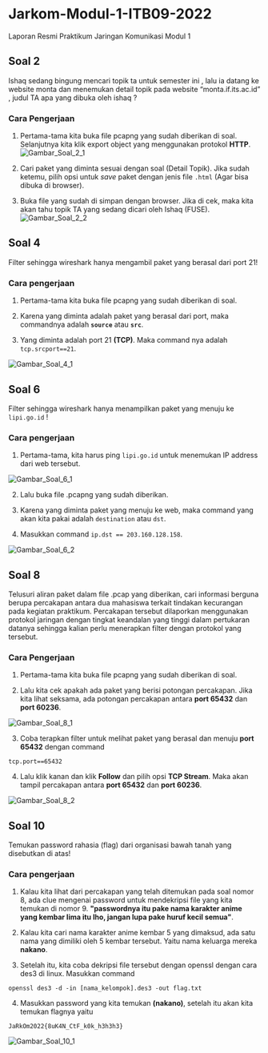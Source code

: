 # Jarkom-Modul-1-ITB09-2022
Laporan Resmi Praktikum Jaringan Komunikasi Modul 1

## Soal 2
Ishaq sedang bingung mencari topik ta untuk semester ini , lalu ia datang ke website monta dan menemukan detail topik pada website “monta.if.its.ac.id” , judul TA apa yang dibuka oleh ishaq ?

### Cara Pengerjaan
1. Pertama-tama kita buka file pcapng yang sudah diberikan di soal. Selanjutnya kita klik export object yang menggunakan protokol **HTTP**.
![Gambar_Soal_2_1](images/soal_2_1.png)

2. Cari paket yang diminta sesuai dengan soal (Detail Topik). Jika sudah ketemu, pilih opsi untuk *save* paket dengan jenis file `.html` (Agar bisa dibuka di browser).

3. Buka file yang sudah di simpan dengan browser. Jika di cek, maka kita akan tahu topik TA yang sedang dicari oleh Ishaq (FUSE).
![Gambar_Soal_2_2](images/soal_2_2.png)

## Soal 4
Filter sehingga wireshark hanya mengambil paket yang berasal dari port 21!

### Cara pengerjaan
1. Pertama-tama kita buka file pcapng yang sudah diberikan di soal. 

2. Karena yang diminta adalah paket yang berasal dari port, maka commandnya adalah **`source`** atau **`src`**.

3. Yang diminta adalah port 21 **(TCP)**. Maka command nya adalah `tcp.srcport==21`.

![Gambar_Soal_4_1](images/soal_4_1.png)

## Soal 6
Filter sehingga wireshark hanya menampilkan paket yang menuju ke `lipi.go.id` !

### Cara pengerjaan
1. Pertama-tama, kita harus ping `lipi.go.id` untuk menemukan IP address dari web tersebut.

![Gambar_Soal_6_1](images/soal_6_1.png)

2. Lalu buka file .pcapng yang sudah diberikan.

3. Karena yang diminta paket yang menuju ke web, maka command yang akan kita pakai adalah `destination` atau `dst`.

4. Masukkan command `ip.dst == 203.160.128.158`.

![Gambar_Soal_6_2](images/soal_6_2.png)

## Soal 8
Telusuri aliran paket dalam file .pcap yang diberikan, cari informasi berguna berupa percakapan antara dua mahasiswa terkait tindakan kecurangan pada kegiatan praktikum. Percakapan tersebut dilaporkan menggunakan protokol jaringan dengan tingkat keandalan yang tinggi dalam pertukaran datanya sehingga kalian perlu menerapkan filter dengan protokol yang tersebut.

### Cara Pengerjaan
1. Pertama-tama kita buka file pcapng yang sudah diberikan di soal. 

2. Lalu kita cek apakah ada paket yang berisi potongan percakapan. Jika kita lihat seksama, ada potongan percakapan antara **port 65432** dan **port 60236**.

![Gambar_Soal_8_1](images/soal_8_1.png)

3. Coba terapkan filter untuk melihat paket yang berasal dan menuju **port 65432** dengan command 
```
tcp.port==65432
```

4. Lalu klik kanan dan klik **Follow** dan pilih opsi **TCP Stream**. Maka akan tampil percakapan antara **port 65432** dan **port 60236**.

![Gambar_Soal_8_2](images/soal_8_2.png)

## Soal 10
Temukan password rahasia (flag) dari organisasi bawah tanah yang disebutkan di atas!

### Cara pengerjaan
1. Kalau kita lihat dari percakapan yang telah ditemukan pada soal nomor 8, ada clue mengenai password untuk mendekripsi file yang kita temukan di nomor 9. **"passwordnya itu pake nama karakter anime yang kembar lima itu lho, jangan lupa pake huruf kecil semua"**.

2. Kalau kita cari nama karakter anime kembar 5 yang dimaksud, ada satu nama yang dimiliki oleh 5 kembar tersebut. Yaitu nama keluarga mereka **nakano**.

3. Setelah itu, kita coba dekripsi file tersebut dengan openssl dengan cara des3 di linux. Masukkan command 
```
openssl des3 -d -in [nama_kelompok].des3 -out flag.txt
```

4. Masukkan password yang kita temukan **(nakano)**, setelah itu akan kita temukan flagnya yaitu 
```
JaRkOm2022{8uK4N_CtF_k0k_h3h3h3}
```

![Gambar_Soal_10_1](images/soal_10_1.png)










